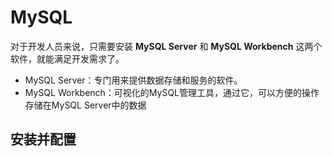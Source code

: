 # MySQL

对于开发人员来说，只需要安装 **MySQL Server** 和 **MySQL Workbench** 这两个软件，就能满足开发需求了。

-   MySQL Server：专门用来提供数据存储和服务的软件。
-   MySQL Workbench：可视化的MySQL管理工具，通过它，可以方便的操作存储在MySQL Server中的数据

## 安装并配置